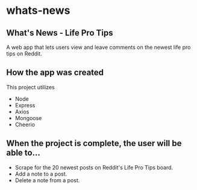 # whats-news

## What's News - Life Pro Tips
A web app that lets users view and leave comments on the newest life pro tips on Reddit.

## How the app was created

This project utilizes
 - Node
 - Express
 - Axios
 - Mongoose
 - Cheerio
 
## When the project is complete, the user will be able to...
 - Scrape for the 20 newest posts on Reddit's Life Pro Tips board.
 - Add a note to a post.
 - Delete a note from a post.
